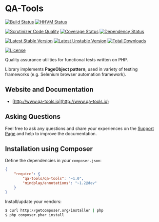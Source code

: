 # QA-Tools

[![Build Status](https://travis-ci.org/qa-tools/qa-tools.png?branch=master)](https://travis-ci.org/qa-tools/qa-tools)
[![HHVM Status](http://hhvm.h4cc.de/badge/qa-tools/qa-tools.png)](http://hhvm.h4cc.de/package/qa-tools/qa-tools)

[![Scrutinizer Code Quality](https://scrutinizer-ci.com/g/qa-tools/qa-tools/badges/quality-score.png?b=master)](https://scrutinizer-ci.com/g/qa-tools/qa-tools/?branch=master)
[![Coverage Status](https://img.shields.io/coveralls/qa-tools/qa-tools.svg)](https://coveralls.io/r/qa-tools/qa-tools)
[![Dependency Status](https://www.versioneye.com/user/projects/53e1e5d1ebe4a1b38d00000a/badge.svg?style=flat)](https://www.versioneye.com/user/projects/53e1e5d1ebe4a1b38d00000a)

[![Latest Stable Version](https://poser.pugx.org/qa-tools/qa-tools/v/stable.png)](https://packagist.org/packages/qa-tools/qa-tools)
[![Latest Unstable Version](https://poser.pugx.org/qa-tools/qa-tools/v/unstable.svg)](https://packagist.org/packages/qa-tools/qa-tools)
[![Total Downloads](https://poser.pugx.org/qa-tools/qa-tools/downloads.png)](https://packagist.org/packages/qa-tools/qa-tools)

[![License](https://poser.pugx.org/qa-tools/qa-tools/license.svg)](https://packagist.org/packages/qa-tools/qa-tools)

Quality assurance utilities for functional tests written on PHP.

Library implements __PageObject pattern__, used in variety of testing frameworks (e.g. Selenium browser automation framework).

## Website and Documentation

* [http://www.qa-tools.io](http://www.qa-tools.io)

## Asking Questions
Feel free to ask any questions and share your experiences on the [Support Page](http://www.qa-tools.io/support/) and help to improve the documentation.

## Installation using Composer

Define the dependencies in your ```composer.json```:

```json
{
	"require": {
		"qa-tools/qa-tools": "~1.0",
		"mindplay/annotations": "~1.2@dev"
	}
}
```

Install/update your vendors:

```bash
$ curl http://getcomposer.org/installer | php
$ php composer.phar install
```

